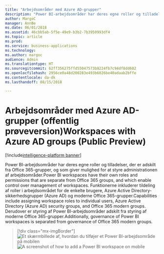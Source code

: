 ```yaml
---
title: "Arbejdsområder med Azure AD-grupper"
description: "Power BI-arbejdsområder har deres egne roller og tilladelser, der er adskilt fra Office 365-grupper, og som giver mulighed for at styre administrationen af arbejdsområder."
author: MargoC
manager: AnnBe
ms.date: 06/01/2018
ms.assetid: 46cbb5ab-5f5e-49e9-b3b2-7b3950993df4
ms.topic: article
ms.prod: 
ms.service: business-applications
ms.technology: 
ms.author: margoc
audience: Admin
ms.translationtype: HT
ms.sourcegitcommit: 62ff356275ffd55047573b9224fb7c94df8dd602
ms.openlocfilehash: 2956ce0a48d200283e493b6026be40adaab2bffe
ms.contentlocale: da-dk
ms.lasthandoff: 08/15/2018

---
```

# <a name="workspaces-with-azure-ad-groups-public-preview"></a><span data-ttu-id="40d52-103">Arbejdsområder med Azure AD-grupper (offentlig prøveversion)</span><span class="sxs-lookup"><span data-stu-id="40d52-103">Workspaces with Azure AD groups (Public Preview)</span></span>

[!include[intelligence-platform banner](../../includes/intelligence-platform.md)]



<span data-ttu-id="40d52-104">Power BI-arbejdsområder har deres egne roller og tilladelser, der er adskilt fra Office 365-grupper, og som giver mulighed for at styre administrationen af arbejdsområder.</span><span class="sxs-lookup"><span data-stu-id="40d52-104">Power BI workspaces have their own roles and permissions that are separate from Office 365 groups, and which enable control over management of workspaces.</span></span>
<span data-ttu-id="40d52-105">Funktionerne inkluderer tildeling af roller i arbejdsområdet for de enkelte brugere, Azure Active Directory-sikkerhedsgrupper (Azure AD) og moderne Office 365-grupper.</span><span class="sxs-lookup"><span data-stu-id="40d52-105">Capabilities include assigning workspace roles to individual users, Azure Active Directory (Azure AD) security groups, and Office 365 modern groups.</span></span> <span data-ttu-id="40d52-106">Derudover er styring af Power BI-arbejdsområder adskilt fra styring af moderne Office 365-grupper.</span><span class="sxs-lookup"><span data-stu-id="40d52-106">Additionally, governance of Power BI workspaces is separated from governance of Office 365 modern groups.</span></span>

> [!div class="mx-imgBorder"] 
> <span data-ttu-id="40d52-107">![Et skærmbillede af, hvordan du tilføjer et Power BI-arbejdsområde på mobilen](media/workspaces-azure-ad-groups-1.png "Et skærmbillede af, hvordan du tilføjer et Power BI-arbejdsområde på mobilen")</span><span class="sxs-lookup"><span data-stu-id="40d52-107">![A screenshot of how to add a Power BI workspace on mobile](media/workspaces-azure-ad-groups-1.png "A screenshot of how to add a Power BI workspace on mobile")</span></span>

